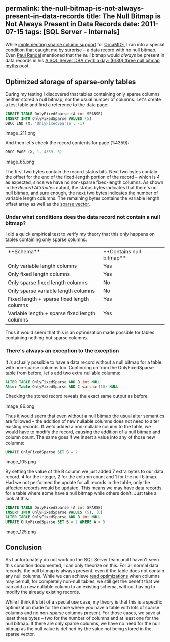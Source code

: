 permalink: the-null-bitmap-is-not-always-present-in-data-records
title: The Null Bitmap is Not Always Present in Data Records
date: 2011-07-15
tags: [SQL Server - Internals]
---
While [implementing sparse column support](/sparse-column-storage-ndash-the-sparse-vector/) for [OrcaMDF](https://github.com/improvedk/OrcaMDF), I ran into a special condition that caught me by surprise – a data record with no null bitmap. Even [Paul Randal](http://www.sqlskills.com/BLOGS/PAUL/) mentioned that the null bitmap would *always* be present in data records in his [A SQL Server DBA myth a day: (6/30) three null bitmap myths](http://www.sqlskills.com/BLOGS/PAUL/post/A-SQL-Server-DBA-myth-a-day-(630)-three-null-bitmap-myths.aspx) post.

<!-- more -->

## Optimized storage of sparse-only tables

During my testing I discovered that tables containing only sparse columns neither stored a null bitmap, nor the usual number of columns. Let's create a test table and find a reference to the data page:

```sql
CREATE TABLE OnlyFixedSparse (A int SPARSE)
INSERT INTO OnlyFixedSparse VALUES (5)
DBCC IND (X, 'OnlyFixedSparse', -1)
```

image_211.png

And then let's check the record contents for page (1:4359):

```sql
DBCC PAGE (X, 1, 4359, 3)
```

image_65.png

The first two bytes contain the record status bits. Next two bytes contain the offset for the end of the fixed-length portion of the record – which is 4 as expected, since we have no non-sparse fixed-length columns. As shown in the *Record Attributes* output, the status bytes indicates that there's no null bitmap, and sure enough, the next two bytes indicates the number of variable length columns. The remaining bytes contains the variable length offset array as well as the [sparse vector](/sparse-column-storage-ndash-the-sparse-vector/).

### Under what conditions does the data record not contain a null bitmap?

I did a quick empirical test to verify my theory that this only happens on tables containing only sparse columns:

<table width="500">
	<tbody>
		<tr>
			<td valign="top" width="299">**Schema**</td>
			<td valign="top" width="193">**Contains null bitmap**</td>
		</tr>
		<tr>
			<td valign="top" width="299">Only variable length columns</td>
			<td valign="top" width="193">Yes</td>
		</tr>
		<tr>
			<td valign="top" width="299">Only fixed length columns</td>
			<td valign="top" width="193">Yes</td>
		</tr>
		<tr>
			<td valign="top" width="299">Only sparse fixed length columns</td>
			<td valign="top" width="193">No</td>
		</tr>
		<tr>
			<td valign="top" width="299">Only sparse variable length columns</td>
			<td valign="top" width="193">No</td>
		</tr>
		<tr>
			<td valign="top" width="299">Fixed length + sparse fixed length columns</td>
			<td valign="top" width="193">Yes</td>
		</tr>
		<tr>
			<td valign="top" width="299">Variable length + sparse fixed length columns</td>
			<td valign="top" width="193">Yes</td>
		</tr>
	</tbody>
</table>

Thus it would seem that this is an optimization made possible for tables containing nothing but sparse columns.

### There's always an exception to the exception

It *is* actually possible to have a data record without a null bitmap for a table with non-sparse columns too. Continuing on from the OnlyFixedSparse table from before, let's add two extra nullable columns:

```sql
ALTER TABLE OnlyFixedSparse ADD B int NULL
Alter Table OnlyFixedSparse ADD C varchar(10) NULL
```

Checking the stored record reveals the exact same output as before:

image_86.png

Thus it would seem that even without a null bitmap the usual alter semantics are followed – the addition of new nullable columns does not need to alter existing records. If we'd added a non-nullable column to the table, we would have to modify the record, causing the addition of a null bitmap and column count. The same goes if we insert a value into any of those new columns:

```sql
UPDATE OnlyFixedSparse SET B = 2
```

image_105.png

By setting the value of the B column we just added 7 extra bytes to our data record. 4 for the integer, 2 for the column count and 1 for the null bitmap. Had we not performed the update for all records in the table, only the affected records would be updated. This means we may have data records for a table where some have a null bitmap while others don't. Just take a look at this:

```sql
CREATE TABLE OnlyFixedSparse (A int SPARSE)
INSERT INTO OnlyFixedSparse VALUES (5), (6)
ALTER TABLE OnlyFixedSparse ADD B int NULL
UPDATE OnlyFixedSparse SET B = 2 WHERE A = 5
```

image_125.png

## Conclusion

As I unfortunately do not work on the SQL Server team and I haven't seen this condition documented, I can only theorize on this. For all normal data records, the null bitmap is always present, even if the table does not contain any null columns. While we can achieve [read optimizations](http://www.sqlskills.com/blogs/paul/post/Inside-the-Storage-Engine-Anatomy-of-a-record.aspx) when columns may be null, for completely non-null tables, we still get the benefit that we can add a new nullable column to an existing schema, without having to modify the already existing records.

While I think it's bit of a special use case, my theory is that this is a specific optimization made for the case where you have a table with lots of sparse columns and no non-sparse columns present. For those cases, we save at least three bytes – two for the number of columns and at least one for the null bitmap. If there are only sparse columns, we have no need for the null bitmap as the null value is defined by the value not being stored in the sparse vector.
